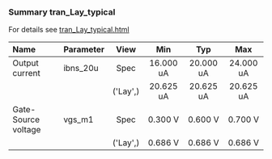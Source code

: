 ### Summary tran_Lay_typical

For details see <a href='tran_Lay_typical.html'>tran_Lay_typical.html</a>

|**Name**|**Parameter**|**View**|**Min** | **Typ** | **Max**|
|:---|:---|:---:|:---:|:---:|:---:|
|Output current|ibns\_20u | Spec | 16.000 uA | 20.000 uA | 24.000 uA |
| | | ('Lay',)|20.625 uA | 20.625 uA | 20.625 uA |
|Gate-Source voltage|vgs\_m1 | Spec | 0.300 V | 0.600 V | 0.700 V |
| | | ('Lay',)|0.686 V | 0.686 V | 0.686 V |
